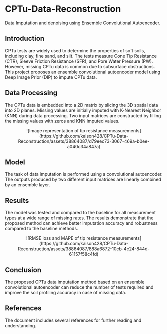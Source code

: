 # CPTu-Data-Reconstruction
Data Imputation and denoising using Ensemble Convolutional Autoencoder.

## Introduction

CPTu tests are widely used to determine the properties of soft soils, including clay, fine sand, and silt. The tests measure Cone Tip Resistance (CTR), Sleeve Friction Resistance (SFR), and Pore Water Pressure (PW). However, missing CPTu data is common due to subsurface obstructions. This project proposes an ensemble convolutional autoencoder model using Deep Image Prior (DIP) to impute CPTu data.

## Data Processing

The CPTu data is embedded into a 2D matrix by slicing the 3D spatial data into 2D planes. Missing values are initially imputed with K-Nearest Neighbor (KNN) during data processing. Two input matrices are constructed by filling the missing values with zeros and KNN imputed values.

<div align="center">
  ![Image representation of tip resistance measurements](https://github.com/kaison428/CPTu-Data-Reconstruction/assets/38864087/d79eec73-3067-469a-b0ee-a040c34a847a)
</div>
  
## Model

The task of data imputation is performed using a convolutional autoencoder. The outputs produced by two different input matrices are linearly combined by an ensemble layer.

## Results

The model was tested and compared to the baseline for all measurement types at a wide range of missing rates. The results demonstrate that the proposed method can achieve better imputation accuracy and robustness compared to the baseline methods.

<div align="center">
  ![RMSE loss and MAPE of tip resistance measurements](https://github.com/kaison428/CPTu-Data-Reconstruction/assets/38864087/888a6872-10cb-4c24-844d-61157f58c4fd)
</div>
  
## Conclusion

The proposed CPTu data imputation method based on an ensemble convolutional autoencoder can reduce the number of tests required and improve the soil profiling accuracy in case of missing data.

## References

The document includes several references for further reading and understanding.

